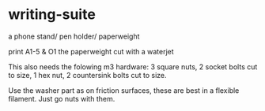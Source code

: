 # writing-suite
a phone stand/ pen holder/ paperweight

print A1-5 & O1
the paperweight cut with a waterjet

This also needs the folowing m3 hardware: 3 square nuts, 2 socket bolts cut to size, 1 hex nut, 2 countersink bolts cut to size.

Use the washer part as on friction surfaces, these are best in a flexible filament. Just go nuts with them.
